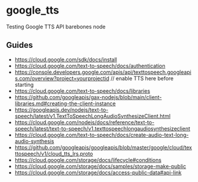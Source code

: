 # google_tts
Testing Google TTS API barebones node
## Guides

- https://cloud.google.com/sdk/docs/install
- https://cloud.google.com/text-to-speech/docs/authentication
- https://console.developers.google.com/apis/api/texttospeech.googleapis.com/overview?project=yourprojectid // enable TTS here before starting
- https://cloud.google.com/text-to-speech/docs/libraries
- https://github.com/googleapis/gax-nodejs/blob/main/client-libraries.md#creating-the-client-instance
- https://googleapis.dev/nodejs/text-to-speech/latest/v1.TextToSpeechLongAudioSynthesizeClient.html
- https://cloud.google.com/nodejs/docs/reference/text-to-speech/latest/text-to-speech/v1.texttospeechlongaudiosynthesizeclient
- https://cloud.google.com/text-to-speech/docs/create-audio-text-long-audio-synthesis
- https://github.com/googleapis/googleapis/blob/master/google/cloud/texttospeech/v1/cloud_tts_lrs.proto
- https://cloud.google.com/storage/docs/lifecycle#conditions
- https://cloud.google.com/storage/docs/samples/storage-make-public
- https://cloud.google.com/storage/docs/access-public-data#api-link
